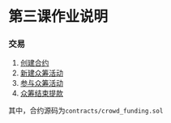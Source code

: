 # 第三课作业说明

### 交易
1. [创建合约](https://sepolia.etherscan.io/tx/0xf6e7a81eef004ad2d538bea057363446d985939b5bf73f57b0db44bf8174cb1c)
2. [新建众筹活动](https://sepolia.etherscan.io/tx/0xdf3446113fec0f1a22b2e61748d00a33f1b5835797de7e9686783aa41838081e)
3. [参与众筹活动](https://sepolia.etherscan.io/tx/0x0cb42eadca88b2c093765e634704846861b7e9150dd8f78ade07861cf0a8d8b7)
4. [众筹结束提款](https://sepolia.etherscan.io/tx/0x9888bc9fd646cf45ee2ef57d7be05d790519f5e60aa6b431b9801b9da37cf83c)

其中，合约源码为`contracts/crowd_funding.sol`

